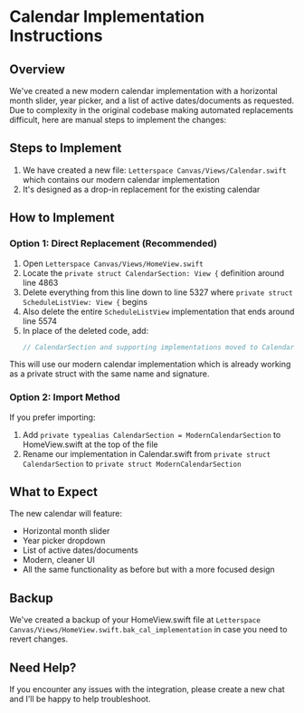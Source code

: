 # Calendar Implementation Instructions

## Overview

We've created a new modern calendar implementation with a horizontal month slider, year picker, and a list of active dates/documents as requested. Due to complexity in the original codebase making automated replacements difficult, here are manual steps to implement the changes:

## Steps to Implement

1. We have created a new file: `Letterspace Canvas/Views/Calendar.swift` which contains our modern calendar implementation
2. It's designed as a drop-in replacement for the existing calendar

## How to Implement

### Option 1: Direct Replacement (Recommended)
1. Open `Letterspace Canvas/Views/HomeView.swift`
2. Locate the `private struct CalendarSection: View {` definition around line 4863
3. Delete everything from this line down to line 5327 where `private struct ScheduleListView: View {` begins
4. Also delete the entire `ScheduleListView` implementation that ends around line 5574
5. In place of the deleted code, add:
   ```swift
   // CalendarSection and supporting implementations moved to Calendar.swift
   ```

This will use our modern calendar implementation which is already working as a private struct with the same name and signature.

### Option 2: Import Method
If you prefer importing:
1. Add `private typealias CalendarSection = ModernCalendarSection` to HomeView.swift at the top of the file
2. Rename our implementation in Calendar.swift from `private struct CalendarSection` to `private struct ModernCalendarSection`

## What to Expect
The new calendar will feature:
- Horizontal month slider
- Year picker dropdown
- List of active dates/documents
- Modern, cleaner UI
- All the same functionality as before but with a more focused design

## Backup
We've created a backup of your HomeView.swift file at `Letterspace Canvas/Views/HomeView.swift.bak_cal_implementation` in case you need to revert changes.

## Need Help?
If you encounter any issues with the integration, please create a new chat and I'll be happy to help troubleshoot. 
